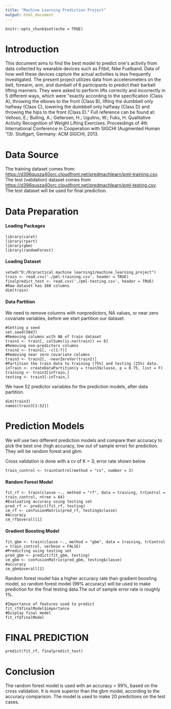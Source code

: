 ```yaml
---
title: "Machine Learning Prediction Project"
output: html_document
---
```


```{r setup, include=FALSE}
knitr::opts_chunk$set(echo = TRUE)
```

# Introduction 
This document aims to find the best model to predict one's activity from data collected by wearable devices such as Fitbit, Nike Fuelband. Data of how well these devices capture the actual activities is less frequently investigated. The present project utilizes data from accelerometers on the belt, forearm, arm, and dumbell of 6 participants to predict their barbell lifting manners. They were asked to perform lifts correctly and incorrectly in 5 different ways, which were "exactly according to the specification (Class A), throwing the elbows to the front (Class B), lifting the dumbbell only halfway (Class C), lowering the dumbbell only halfway (Class D) and throwing the hips to the front (Class E)." Full reference can be found at: 
Velloso, E.; Bulling, A.; Gellersen, H.; Ugulino, W.; Fuks, H. Qualitative Activity Recognition of Weight Lifting Exercises. Proceedings of 4th International Conference in Cooperation with SIGCHI (Augmented Human '13). Stuttgart, Germany: ACM SIGCHI, 2013.

# Data Source 
The training dataset comes from: 
https://d396qusza40orc.cloudfront.net/predmachlearn/pml-training.csv. 
The test (validation) dataset comes from https://d396qusza40orc.cloudfront.net/predmachlearn/pml-testing.csv. 
The test dataset will be used for final prediction.  

# Data Preparation 
#### Loading Packages
```{r}
library(caret)
library(rpart)
library(gbm)
library(randomForest)
```
#### Loading Dataset 
```{r}
setwd("D:/R/practical machine learning1/machine_learning_project")
train <- read.csv('./pml-training.csv', header = TRUE)
finalpredict_test <- read.csv('./pml-testing.csv', header = TRUE)
#Raw dataset has 160 columns
dim(train)
```
#### Data Partition 
We need to remove columns with nonpredictors, NA values, or near zero covariate variables, before we start partition our dataset.
```{r}
#Setting a seed 
set.seed(5847)
#Removing columns with NA of train dataset
train1 <- train[, colSums(is.na(train)) == 0]
#Removing non-predictors columns
train2 <- train1[, -c(1:7)]
#Removing near zero covariate columns
train3 <- train2[, -nearZeroVar(train2)]
#Partition the train data to training (75%) and testing (25%) data.
inTrain <- createDataPartition(y = train3$classe, p = 0.75, list = F)
training <- train3[inTrain,] 
testing <- train3[-inTrain,]
```
We have 52 predictor variables for the prediction models, after data partition. 
```{r}
dim(train3)
names(train3[1:52])
```

# Prediction Models
We will use two different prediction models and compare their accuracy to pick the best one (high accuracy, low out of sample error) for prediction.
They will be random forest and gbm. 

Cross validation is done with a cv of K = 3; error rate shown below
```{r}
train_control <- trainControl(method = "cv", number = 3) 
```
#### Random Forest Model 
```{r}
fit_rf <- train(classe ~., method = "rf", data = training, trControl = train_control, ntree = 64) 
#Evaluating accuracy using testing set
pred_rf <- predict(fit_rf, testing)
cm_rf <- confusionMatrix(pred_rf, testing$classe)
#Accuracy
cm_rf$overall[1]
```
#### Gradient Boosting Model
```{r}
fit_gbm <- train(classe ~., method = "gbm", data = training, trControl = train_control, verbose = FALSE)
#Predicting using testing set
pred_gbm <- predict(fit_gbm, testing)
cm_gbm <- confusionMatrix(pred_gbm, testing$classe)
#accuracy
cm_gbm$overall[1]
```
Random forest model has a higher accuracy rate than gradient boosting model, so random forest model (99% accuracy) will be used to make prediction for the final testing data.The out of sample error rate is roughly 1%. 
```{r}
#Importance of features used to predict
fit_rf$finalModel$importance
#Display final model 
fit_rf$finalModel
```

# FINAL PREDICTION 
```{r}
predict(fit_rf, finalpredict_test)
```

# Conclusion 
The random forest model is used with an accuracy > 99%, based on the cross validation. It is more superior than the gbm model, according to the accuracy comparison. The model is used to make 20 predictions on the test cases. 

